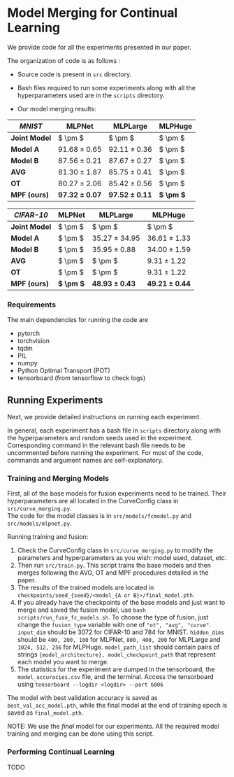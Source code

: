 #  Model Merging for Continual Learning

We provide code for all the experiments presented in our paper.

The organization of code is as follows :
* Source code is present in `src` directory.
* Bash files required to run some experiments along with all the hyperparameters used are in the `scripts` directory.

* Our model merging results:


|  ***MNIST***       | **MLPNet**           | **MLPLarge**         | **MLPHuge**          |
|----------------|-----------------------|-----------------------|-----------------------|
| **Joint Model**    | $ \pm $      | $ \pm $      | $ \pm $      |
| **Model A**    | $91.68 \pm 0.65$      | $92.11 \pm 0.36$      | $ \pm $      |
| **Model B**    | $87.56 \pm 0.21$      | $87.67 \pm 0.27$      | $ \pm $      |
| **AVG**        | $81.30 \pm 1.87$      | $85.75 \pm 0.41$      | $ \pm $       |
| **OT**         | $80.27 \pm 2.06$      | $85.42 \pm 0.56$      | $ \pm $       |
| **MPF (ours)** | **$97.32 \pm 0.07$**  | **$97.52 \pm 0.11$**  | **$ \pm $**  |


| ***CIFAR-10***     | **MLPNet**            | **MLPLarge**         | **MLPHuge**          |
|----------------|-----------------------|-----------------------|-----------------------|
| **Joint Model**    | $ \pm $      | $ \pm $      | $ \pm $      |
| **Model A**    | $ \pm $      | $35.27 \pm 34.95$      | $36.61 \pm 1.33$      |
| **Model B**    | $ \pm $      | $35.95 \pm 0.88$      | $34.00 \pm 1.59$      |
| **AVG**        | $ \pm $      | $ \pm $      | $9.31 \pm 1.22$       |
| **OT**         | $ \pm $      | $ \pm $      | $9.31 \pm 1.22$       |
| **MPF (ours)** | **$ \pm $**  | **$48.93 \pm 0.43$**  | **$49.21 \pm 0.44$**  |

### Requirements

The main dependencies for running the code are
* pytorch
* torchvision
* tqdm
* PIL
* numpy
* Python Optimal Transport (POT)
* tensorboard (from tensorflow to check logs)


## Running Experiments

Next, we provide detailed instructions on running each experiment.

In general, each experiment has a bash file in `scripts` directory along 
with the hyperparameters and random seeds used in the experiment. 
Corresponding command in the relevant bash file needs to be uncommented before running the experiment.
For most of the code, commands and argument names are self-explanatory.

### Training and Merging Models

First, all of the base models for fusion experiments need to be trained.
Their hyperparameters are all located in the CurveConfig class in `src/curve_merging.py`.  
The code for the model classes is in `src/models/fcmodel.py` and `src/models/mlpnet.py`.

Running training and fusion:
1. Check the CurveConfig class in `src/curve_merging.py` to modify the parameters and hyperparameters as you wish: model used, dataset, etc.  
2. Then run `src/train.py`. This script trains the base models and then merges following the AVG, OT and MPF procedures detailed in the paper.
3. The results of the trained models are located in `checkpoints/seed_{seed}/<model_{A or B}>/final_model.pth`.
4. If you already have the checkpoints of the base models and just want to merge and saved the fusion model, use `bash scripts/run_fuse_fc_models.sh`. 
To choose the type of fusion, just change the `fusion_type` variable with one of `"ot", "avg", "curve"`.
`input_dim` should be 3072 for CIFAR-10 and 784 for MNIST.
`hidden_dims` should be `400, 200, 100` for MLPNet, `800, 400, 200` for MLPLarge and `1024, 512, 256` for MLPHuge.
`model_path_list` should contain pairs of strings `{model_architecture}, model_checkpoint_path` that represent each model you want to merge. 
5. The statistics for the experiment are dumped in the tensorboard, the `model_accuracies.csv` file, and the terminal. 
Access the tensorboard using `tensorboard --logdir <logdir> --port 6006`

The model with best validation accuracy is saved as `best_val_acc_model.pth`, 
while the final model at the end of training epoch is saved as `final_model.pth`.

NOTE: We use the _final_ model for our experiments.
All the required model training and merging can be done using this script.

### Performing Continual Learning

TODO
